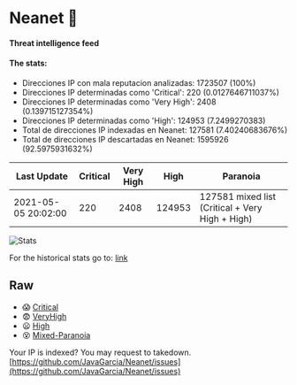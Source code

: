 # Neanet :hocho:
#### Threat intelligence feed
#### The stats:

- Direcciones IP con mala reputacion analizadas: 1723507 (100%)
- Direcciones IP determinadas como 'Critical':  220 (0.0127646711037%)
- Direcciones IP determinadas como 'Very High':  2408 (0.139715127354%)
- Direcciones IP determinadas como 'High':  124953 (7.2499270383)
- Total de direcciones IP indexadas en Neanet:  127581 (7.40240683676%)
- Total de direcciones IP descartadas en Neanet:  1595926 (92.5975931632%)

| Last Update | Critical | Very High | High | Paranoia |
| --- | --- | --- | --- | --- |
| 2021-05-05 20:02:00 | 220 | 2408 | 124953 | 127581 mixed list (Critical + Very High + High)|

![Stats](https://docs.google.com/spreadsheets/d/e/2PACX-1vSnaNMIXVabIpDJjufMlzH7poXnshF3mgd8Is1g9ytUEzVsP5my4Trn8f-xkoLLQ38xpL3HtmUexLo6/pubchart?oid=501124687&format=image)

For the historical stats go to: [link](/stats.csv)
## Raw
- :scream: [Critical](https://raw.githubusercontent.com/JavaGarcia/Neanet/master/blacklists/neanet_critical.txt)
- :fearful: [VeryHigh](https://raw.githubusercontent.com/JavaGarcia/Neanet/master/blacklists/neanet_veryHigh.txtt)
- :frowning: [High](https://raw.githubusercontent.com/JavaGarcia/Neanet/master/blacklists/neanet_high.txt)
- :dizzy_face: [Mixed-Paranoia](https://raw.githubusercontent.com/JavaGarcia/Neanet/master/blacklists/neanet_all.txt)


Your IP is indexed? You may request to takedown. [https://github.com/JavaGarcia/Neanet/issues](https://github.com/JavaGarcia/Neanet/issues)









































































































































































































































































































































































































































































































































































































































































































































































































































































































































































































































































































































































































































































































































































































































































































































































































































































































































































































































































































































































































































































































































































































































































































































































































































































































































































































































































































































































































































































































































































































































































































































































































































































































































































































































































































































































































































































































































































































































































































































































































































































































































































































































































































































































































































































































































































































































































































































































































































































































































































































































































































































































































































































































































































































































































































































































































































































































































































































































































































































































































































































































































































































































































































































